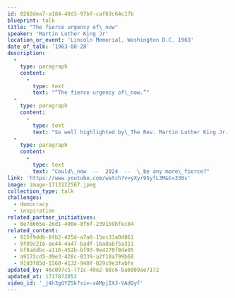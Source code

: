 ```yaml
---
id: 0202dea7-a184-40d3-97bf-caf63c64c17b
blueprint: talk
title: "The fierce urgency of\_now"
speaker: 'Martin Luther King Jr'
location_or_event: 'Lincoln Memorial, Washington D.C. 1963'
date_of_talk: '1963-08-28'
description:
  -
    type: paragraph
    content:
      -
        type: text
        text: "“The fierce urgency of\_now.”"
  -
    type: paragraph
    content:
      -
        type: text
        text: "So well highlighted by\_The Rev. Martin Luther King Jr. in his profoundly moving “I Have a Dream” speech at the Lincoln Memorial in 1963, the phrase ‘urgency of now’ also must be applied, in the currency of 2024,\_even beyond solving racism to the higher crises of ending war and preserving sentient life on Earth. "
  -
    type: paragraph
    content:
      -
        type: text
        text: "Could\_now  --  2024  --  \_be any more\_fierce?"
link: 'https://www.youtube.com/watch?v=yXyr95yfL3M&t=330s'
image: image-1713122567.jpeg
collection_type: talk
challenges:
  - democracy
  - inspiration
related_partner_initiatives:
  - 8e78665e-26d1-400e-8f6f-2391b9bfec84
related_content:
  - 815f9ddb-8fb2-425d-a7a8-15ec33a0d861
  - 9f09c216-ae44-4a47-badf-16a8ab75a311
  - bf8addbc-a116-452b-bf93-9e4270f8de95
  - a9172cd5-d9e3-428c-8339-a2f18a799b68
  - 91d3f85d-1560-4132-940f-029c9e3fabfe
updated_by: 46c097c5-771c-49e2-b8c6-ba6009ae7172
updated_at: 1717872052
video_id: '_j4h3gGYZSk?si=-xAMpjIXJ-VAdQyf'
---
```

